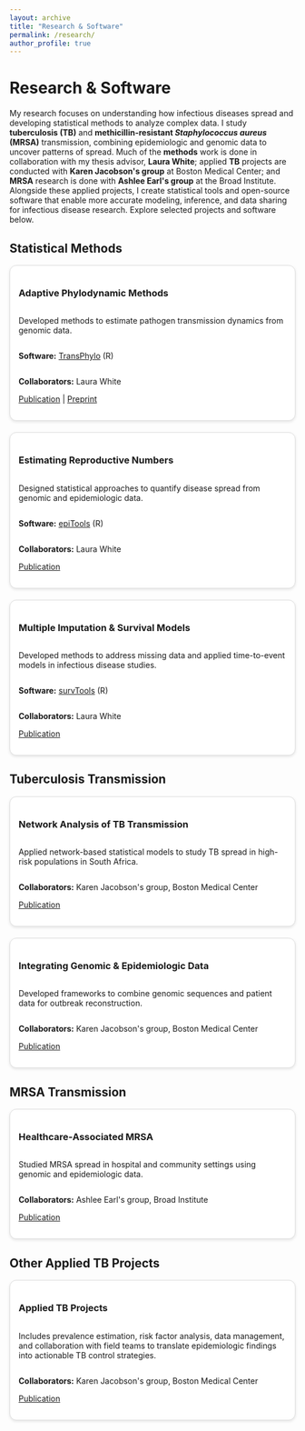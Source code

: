 ```yaml
---
layout: archive
title: "Research & Software"
permalink: /research/
author_profile: true
---
```


<h1>Research & Software</h1>
<p>My research focuses on understanding how infectious diseases spread and developing statistical methods to analyze complex data. I study <strong>tuberculosis (TB)</strong> and <strong>methicillin-resistant <i>Staphylococcus aureus</i> (MRSA)</strong> transmission, combining epidemiologic and genomic data to uncover patterns of spread. Much of the <strong>methods</strong> work is done in collaboration with my thesis advisor, <strong>Laura White</strong>; applied <strong>TB</strong> projects are conducted with <strong>Karen Jacobson's group</strong> at Boston Medical Center; and <strong>MRSA</strong> research is done with <strong>Ashlee Earl's group</strong> at the Broad Institute. Alongside these applied projects, I create statistical tools and open-source software that enable more accurate modeling, inference, and data sharing for infectious disease research. Explore selected projects and software below.</p>

<!-- Container style -->
<style>
  .card-container {
    display: flex;
    flex-wrap: wrap;
    gap: 20px;
    align-items: stretch; /* Equal height for cards in a row */
  }
  .card {
    flex: 1 1 300px;
    border: 1px solid #ddd;
    border-radius: 12px;
    padding: 15px;
    box-shadow: 0 2px 5px rgba(0,0,0,0.1);
    display: flex;
    flex-direction: column;
    transition: transform 0.2s ease, box-shadow 0.2s ease;
    background-color: #fff;
  }
  .card p:last-child {
    margin-top: auto; /* Push publication link to bottom */
  }
  /* Hover effect */
  .card:hover {
    transform: translateY(-5px);
    box-shadow: 0 8px 15px rgba(0,0,0,0.15);
  }
</style>

<!-- Statistical Methods -->
<h2>Statistical Methods</h2>
<div class="card-container" id="stat-methods">
  <div class="card">
    <h3>Adaptive Phylodynamic Methods</h3>
    <p>Developed methods to estimate pathogen transmission dynamics from genomic data.</p>
    <p><strong>Software:</strong> <a href="#">TransPhylo</a> (R)</p>
    <p><strong>Collaborators:</strong> Laura White</p>
    <p><a href="#">Publication</a> | <a href="#">Preprint</a></p>
  </div>
  <div class="card">
    <h3>Estimating Reproductive Numbers</h3>
    <p>Designed statistical approaches to quantify disease spread from genomic and epidemiologic data.</p>
    <p><strong>Software:</strong> <a href="#">epiTools</a> (R)</p>
    <p><strong>Collaborators:</strong> Laura White</p>
    <p><a href="#">Publication</a></p>
  </div>
  <div class="card">
    <h3>Multiple Imputation & Survival Models</h3>
    <p>Developed methods to address missing data and applied time-to-event models in infectious disease studies.</p>
    <p><strong>Software:</strong> <a href="#">survTools</a> (R)</p>
    <p><strong>Collaborators:</strong> Laura White</p>
    <p><a href="#">Publication</a></p>
  </div>
</div>

<!-- TB Transmission -->
<h2>Tuberculosis Transmission</h2>
<div class="card-container" id="tb-transmission">
  <div class="card">
    <h3>Network Analysis of TB Transmission</h3>
    <p>Applied network-based statistical models to study TB spread in high-risk populations in South Africa.</p>
    <p><strong>Collaborators:</strong> Karen Jacobson's group, Boston Medical Center</p>
    <p><a href="#">Publication</a></p>
  </div>
  <div class="card">
    <h3>Integrating Genomic & Epidemiologic Data</h3>
    <p>Developed frameworks to combine genomic sequences and patient data for outbreak reconstruction.</p>
    <p><strong>Collaborators:</strong> Karen Jacobson's group, Boston Medical Center</p>
    <p><a href="#">Publication</a></p>
  </div>
</div>

<!-- MRSA -->
<h2>MRSA Transmission</h2>
<div class="card-container" id="mrsa">
  <div class="card">
    <h3>Healthcare-Associated MRSA</h3>
    <p>Studied MRSA spread in hospital and community settings using genomic and epidemiologic data.</p>
    <p><strong>Collaborators:</strong> Ashlee Earl's group, Broad Institute</p>
    <p><a href="#">Publication</a></p>
  </div>
</div>

<!-- Other Applied TB -->
<h2>Other Applied TB Projects</h2>
<div class="card-container" id="other-tb">
  <div class="card">
    <h3>Applied TB Projects</h3>
    <p>Includes prevalence estimation, risk factor analysis, data management, and collaboration with field teams to translate epidemiologic findings into actionable TB control strategies.</p>
    <p><strong>Collaborators:</strong> Karen Jacobson's group, Boston Medical Center</p>
    <p><a href="#">Publication</a></p>
  </div>
</div>

<!-- JavaScript to equalize heights within each container -->
<script>
  function equalizeCardHeights(containerId) {
    const container = document.getElementById(containerId);
    if (!container) return;
    const cards = Array.from(container.getElementsByClassName('card'));
    let maxHeight = 0;
    cards.forEach(card => {
      card.style.height = 'auto'; // reset
      maxHeight = Math.max(maxHeight, card.offsetHeight);
    });
    cards.forEach(card => {
      card.style.height = maxHeight + 'px';
    });
  }

  ['stat-methods','tb-transmission','mrsa','other-tb'].forEach(id => equalizeCardHeights(id));

  window.addEventListener('resize', () => {
    ['stat-methods','tb-transmission','mrsa','other-tb'].forEach(id => equalizeCardHeights(id));
  });
</script>

